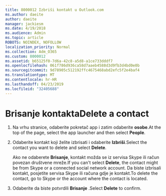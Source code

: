 ```yaml
---
title: 8000012 Izbriši kontakt u Outlook.com
ms.author: daeite
author: daeite
manager: jackiesm
ms.date: 4/19/2018
ms.audience: Admin
ms.topic: article
ROBOTS: NOINDEX, NOFOLLOW
localization_priority: Normal
ms.collection: Adm_O365
ms.custom: 8000012
ms.assetid: b65125f0-7d6a-42c8-a5d8-a1ce733dddf7
ms.openlocfilehash: 061f786d936ca58d7aaeb4588d3d9fb3d4bd0e0b
ms.sourcegitcommit: 9d78905c512192ffc4675468abd2efc5f2e4baf4
ms.translationtype: MT
ms.contentlocale: hr-HR
ms.lasthandoff: 04/23/2019
ms.locfileid: "32405688"
---
```

# <a name="delete-a-contact"></a><span data-ttu-id="25c8b-102">Brisanje kontakta</span><span class="sxs-lookup"><span data-stu-id="25c8b-102">Delete a contact</span></span>

1. <span data-ttu-id="25c8b-103">Na vrhu stranice, odaberite pokretač app i zatim odaberite **osobe**.</span><span class="sxs-lookup"><span data-stu-id="25c8b-103">At the top of the page, select the app launcher  and then select **People**.</span></span> 
    
2. <span data-ttu-id="25c8b-104">Odaberite kontakt koji želite izbrisati i odaberite **Izbriši**.</span><span class="sxs-lookup"><span data-stu-id="25c8b-104">Select the contact you want to delete and select **Delete**.</span></span>
    
    <span data-ttu-id="25c8b-105">Ako ne odaberete **Brisanje**, kontakt možda se iz servisa Skype ili račun povezan društvene mreže.</span><span class="sxs-lookup"><span data-stu-id="25c8b-105">If you can't select **Delete**, the contact might be from Skype or a connected social network account.</span></span> <span data-ttu-id="25c8b-106">Da biste izbrisali kontakt, posjetite servisa Skype ili računa gdje je kontakt.</span><span class="sxs-lookup"><span data-stu-id="25c8b-106">To delete the contact, go to Skype or the account where the contact is located.</span></span>
    
3. <span data-ttu-id="25c8b-107">Odaberite da biste potvrdili **Brisanje** .</span><span class="sxs-lookup"><span data-stu-id="25c8b-107">Select **Delete** to confirm.</span></span> 
    

